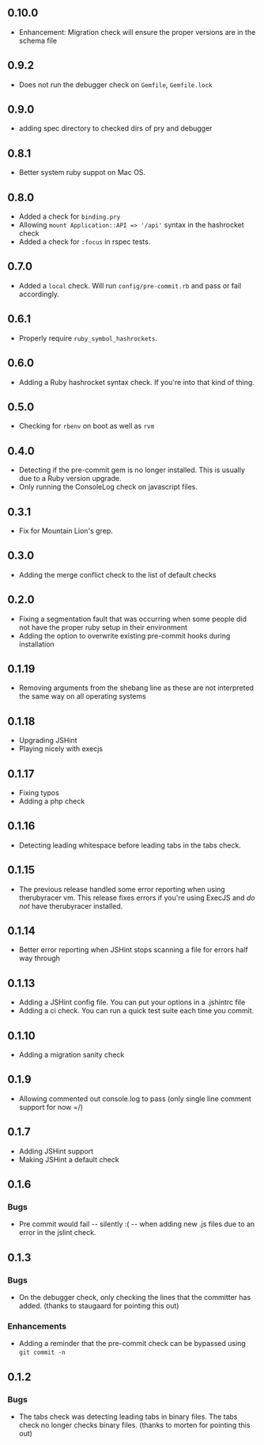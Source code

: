 ## 0.10.0

* Enhancement: Migration check will ensure the proper versions are in the schema file

## 0.9.2

* Does not run the debugger check on `Gemfile`, `Gemfile.lock`

## 0.9.0

* adding spec directory to checked dirs of pry and debugger

## 0.8.1

* Better system ruby suppot on Mac OS.

## 0.8.0

* Added a check for `binding.pry`
* Allowing `mount Application::API => '/api'` syntax in the hashrocket check
* Added a check for `:focus` in rspec tests.

## 0.7.0

* Added a `local` check. Will run `config/pre-commit.rb` and pass or fail accordingly.

## 0.6.1

* Properly require `ruby_symbol_hashrockets`.

## 0.6.0

* Adding a Ruby hashrocket syntax check. If you're into that kind of thing.

## 0.5.0

* Checking for `rbenv` on boot as well as `rvm`

## 0.4.0

* Detecting if the pre-commit gem is no longer installed. This is usually due to a Ruby version upgrade.
* Only running the ConsoleLog check on javascript files.

## 0.3.1

* Fix for Mountain Lion's grep.

## 0.3.0

* Adding the merge conflict check to the list of default checks

## 0.2.0

* Fixing a segmentation fault that was occurring when some people did not have the proper ruby setup in their environment
* Adding the option to overwrite existing pre-commit hooks during installation

## 0.1.19

* Removing arguments from the shebang line as these are not interpreted the same way on all operating systems

## 0.1.18

* Upgrading JSHint
* Playing nicely with execjs

## 0.1.17

* Fixing typos
* Adding a php check

## 0.1.16

* Detecting leading whitespace before leading tabs in the tabs check.

## 0.1.15

* The previous release handled some error reporting when using therubyracer vm. This release fixes errors if you're using ExecJS and *do not* have therubyracer installed.

## 0.1.14

* Better error reporting when JSHint stops scanning a file for errors half way through

## 0.1.13

* Adding a JSHint config file. You can put your options in a .jshintrc file
* Adding a ci check. You can run a quick test suite each time you commit.

## 0.1.10

* Adding a migration sanity check

## 0.1.9

* Allowing commented out console.log to pass (only single line comment support for now =/)

## 0.1.7

* Adding JSHint support
* Making JSHint a default check

## 0.1.6

### Bugs
* Pre commit would fail -- silently :( -- when adding new .js files due to an error in the jslint check.

## 0.1.3

### Bugs
* On the debugger check, only checking the lines that the committer has added. (thanks to staugaard for pointing this out)

### Enhancements
* Adding a reminder that the pre-commit check can be bypassed using `git commit -n`

## 0.1.2

### Bugs
* The tabs check was detecting leading tabs in binary files. The tabs check no longer checks binary files. (thanks to morten for pointing this out)

